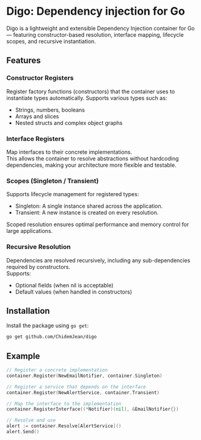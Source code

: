 # Digo: Dependency injection for Go

Digo is a lightweight and extensible Dependency Injection container for Go — featuring constructor-based resolution, interface mapping, lifecycle scopes, and recursive instantiation.

## Features

### Constructor Registers  
Register factory functions (constructors) that the container uses to instantiate types automatically. Supports various types such as:
- Strings, numbers, booleans  
- Arrays and slices  
- Nested structs and complex object graphs  

### Interface Registers  
Map interfaces to their concrete implementations.  
This allows the container to resolve abstractions without hardcoding dependencies, making your architecture more flexible and testable.

### Scopes (Singleton / Transient)  
Supports lifecycle management for registered types:
- Singleton: A single instance shared across the application.
- Transient: A new instance is created on every resolution.

Scoped resolution ensures optimal performance and memory control for large applications.

### Recursive Resolution  
Dependencies are resolved recursively, including any sub-dependencies required by constructors.  
Supports:
- Optional fields (when nil is acceptable)  
- Default values (when handled in constructors)  

## Installation

Install the package using `go get`:

```bash
go get github.com/ChidemJean/digo
```

## Example

```go
// Register a concrete implementation
container.Register(NewEmailNotifier, container.Singleton)

// Register a service that depends on the interface
container.Register(NewAlertService, container.Transient)

// Map the interface to the implementation
container.RegisterInterface((*Notifier)(nil), &EmailNotifier{})

// Resolve and use
alert := container.Resolve[AlertService]()
alert.Send()